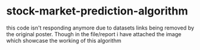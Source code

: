 # stock-market-prediction-algorithm
this code isn't responding anymore due to datasets links being removed by the original poster.
Though in the file/report i have attached the image which showcase the working of this algorithm
